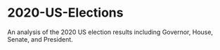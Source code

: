 # 2020-US-Elections
An analysis of the 2020 US election results including Governor, House, Senate, and President.
